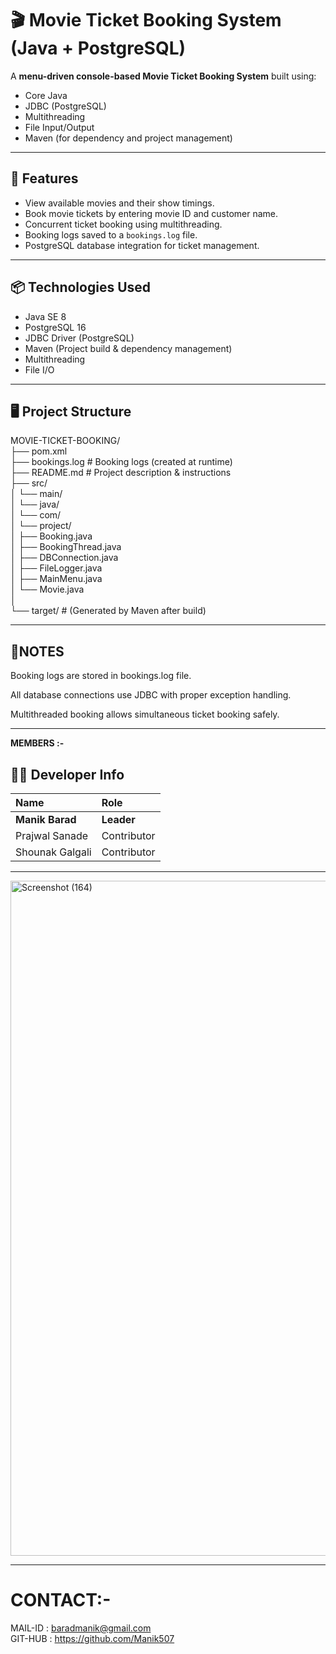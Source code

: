 # 🎬 Movie Ticket Booking System (Java + PostgreSQL)

A **menu-driven console-based Movie Ticket Booking System** built using:
- Core Java  
- JDBC (PostgreSQL)  
- Multithreading  
- File Input/Output  
- Maven (for dependency and project management)

---

## 📌 Features
- View available movies and their show timings.
- Book movie tickets by entering movie ID and customer name.
- Concurrent ticket booking using multithreading.
- Booking logs saved to a `bookings.log` file.
- PostgreSQL database integration for ticket management.

---

## 📦 Technologies Used
- Java SE 8
- PostgreSQL 16
- JDBC Driver (PostgreSQL)
- Maven (Project build & dependency management)
- Multithreading
- File I/O

---

## 🖥️ Project Structure
MOVIE-TICKET-BOOKING/<BR>
├── pom.xml<BR>
├── bookings.log                # Booking logs (created at runtime)<BR>
├── README.md                   # Project description & instructions<BR>
├── src/<BR>
│   └── main/<BR>
│       └── java/<BR>
│           └── com/<BR>
│               └── project/<BR>
│                   ├── Booking.java<BR>
│                   ├── BookingThread.java<BR>
│                   ├── DBConnection.java<BR>
│                   ├── FileLogger.java<BR>
│                   ├── MainMenu.java<BR>
│                   └── Movie.java<BR>
│<BR>
└── target/                     # (Generated by Maven after build)<BR>

---

## 📜NOTES
Booking logs are stored in bookings.log file.

All database connections use JDBC with proper exception handling.

Multithreaded booking allows simultaneous ticket booking safely.

---

<B> MEMBERS :- </B><br>
## 👨‍💻 Developer Info

| Name               | Role        |
|:------------------|:------------|
| **Manik Barad**    | **Leader**  |
| Prajwal Sanade     | Contributor |
| Shounak Galgali    | Contributor |


---

<img width="1920" height="1080" alt="Screenshot (164)" src="https://github.com/user-attachments/assets/d22b12eb-8b6c-445b-b852-256b5601c80c" />

---

# CONTACT:-
MAIL-ID : baradmanik@gmail.com<br>
GIT-HUB : https://github.com/Manik507
